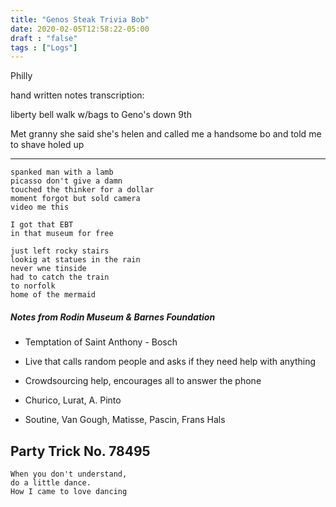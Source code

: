 ```yaml
---
title: "Genos Steak Trivia Bob"
date: 2020-02-05T12:58:22-05:00
draft : "false"
tags : ["Logs"]
---
```


Philly 

<!--more-->

hand written notes transcription:

liberty bell walk w/bags to Geno's down 9th

Met granny she said she's helen and called me a handsome bo
and told me to shave holed up

___

```
spanked man with a lamb
picasso don't give a damn
touched the thinker for a dollar
moment forgot but sold camera
video me this

I got that EBT
in that museum for free

just left rocky stairs
lookig at statues in the rain
never wne tinside
had to catch the train
to norfolk
home of the mermaid
```

##### Notes from Rodin Museum & Barnes Foundation

- Temptation of Saint Anthony - Bosch

- Live that calls random people and asks if they need help with anything

- Crowdsourcing help, encourages all to answer the phone

- Churico, Lurat, A. Pinto

- Soutine, Van Gough, Matisse, Pascin, Frans Hals



## Party Trick No. 78495

```
When you don't understand,
do a little dance.
How I came to love dancing
```

<!--
1 read

2 write

3 music

4 sing

5 YT Vizzies

6 P Call

7 Dance workout

8 POLIW.AT Blog

9 Archive

10 FF L&L

11 Friends & Fam

12 Love & Legacy

 -->

